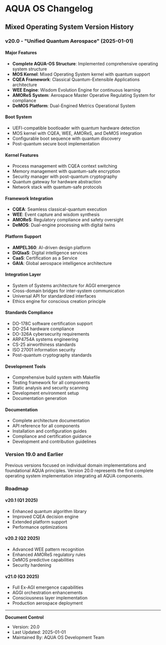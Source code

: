 # AQUA OS Changelog
## Mixed Operating System Version History

### v20.0 - "Unified Quantum Aerospace" (2025-01-01)

#### Major Features
- **Complete AQUA-OS Structure**: Implemented comprehensive operating system structure
- **MOS Kernel**: Mixed Operating System kernel with quantum support
- **CQEA Framework**: Classical Quantum-Extensible Applications architecture
- **WEE Engine**: Wisdom Evolution Engine for continuous learning
- **AMOReS System**: Aerospace Master Operative Regulating System for compliance
- **DeMOS Platform**: Dual-Engined Metrics Operational System

#### Boot System
- UEFI-compatible bootloader with quantum hardware detection
- MOS kernel with CQEA, WEE, AMOReS, and DeMOS integration
- Configurable boot sequence with quantum discovery
- Post-quantum secure boot implementation

#### Kernel Features
- Process management with CQEA context switching
- Memory management with quantum-safe encryption
- Security manager with post-quantum cryptography
- Quantum gateway for hardware abstraction
- Network stack with quantum-safe protocols

#### Framework Integration
- **CQEA**: Seamless classical-quantum execution
- **WEE**: Event capture and wisdom synthesis
- **AMOReS**: Regulatory compliance and safety oversight
- **DeMOS**: Dual-engine processing with digital twins

#### Platform Support
- **AMPEL360**: AI-driven design platform
- **DiQIaaS**: Digital intelligence services
- **CaaS**: Certification as a Service
- **GAIA**: Global aerospace intelligence architecture

#### Integration Layer
- System of Systems architecture for AGGI emergence
- Cross-domain bridges for inter-system communication
- Universal API for standardized interfaces
- Ethics engine for conscious creation principle

#### Standards Compliance
- DO-178C software certification support
- DO-254 hardware compliance
- DO-326A cybersecurity requirements
- ARP4754A systems engineering
- CS-25 airworthiness standards
- ISO 27001 information security
- Post-quantum cryptography standards

#### Development Tools
- Comprehensive build system with Makefile
- Testing framework for all components
- Static analysis and security scanning
- Development environment setup
- Documentation generation

#### Documentation
- Complete architecture documentation
- API reference for all components
- Installation and configuration guides
- Compliance and certification guidance
- Development and contribution guidelines

### Version 19.0 and Earlier
Previous versions focused on individual domain implementations and foundational AQUA principles. Version 20.0 represents the first complete operating system implementation integrating all AQUA components.

### Roadmap

#### v20.1 (Q1 2025)
- Enhanced quantum algorithm library
- Improved CQEA decision engine
- Extended platform support
- Performance optimizations

#### v20.2 (Q2 2025)
- Advanced WEE pattern recognition
- Enhanced AMOReS regulatory rules
- DeMOS predictive capabilities
- Security hardening

#### v21.0 (Q3 2025)
- Full Ex-AGI emergence capabilities
- AGGI orchestration enhancements
- Consciousness layer implementation
- Production aerospace deployment

---

**Document Control**
- Version: 20.0
- Last Updated: 2025-01-01
- Maintained By: AQUA OS Development Team